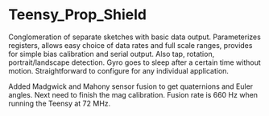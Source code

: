 # Teensy_Prop_Shield

Conglomeration of separate sketches with basic data output. Parameterizes registers, allows easy choice of data rates and full scale ranges, provides for simple bias calibration and serial output. Also tap, rotation, portrait/landscape detection. Gyro goes to sleep after a certain time without motion. Straightforward to configure for any individual application.

Added Madgwick and Mahony sensor fusion to get quaternions and Euler angles. Next need to finish the mag calibration. Fusion rate is 660 Hz when running the Teensy at 72 MHz.
